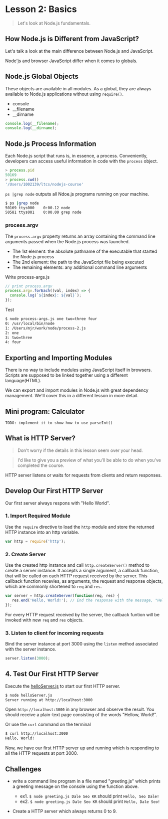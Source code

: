 # Lesson 2: Basics

> Let's look at Node.js fundamentals.


## How Node.js is Different from JavaScript?

Let's talk a look at the main difference between Node.js and JavaScript.

Node'js and browser JavaScript differ when it comes to globals.


## Node.js Global Objects

These objects are available in all modules.
As a global, they are always available to Node.js applications without using `require()`.

- console
- __filename
- __dirname

```js
console.log(__filename);
console.log(__dirname);
```

## Node.js Process Information

Each Node.js script that runs is, in essence, a process. Conveniently, developers can access useful information in code with the `process` object.

```js
> process.pid
50169
> process.cwd()
'/Users/1002139/ltcs/nodejs-course'
```

`ps |grep node` outputs all Ndoe.js programs running on your machine.

```bash
$ ps |grep node
50169 ttys000    0:00.12 node
50581 ttys001    0:00.00 grep node
```

### process.argv

The `process.argv` property returns an array containing the command line arguments passed when the Node.js process was launched.

- The 1st element: the absolute pathname of the executable that started the Node.js process
- The 2nd element: the path to the JavaScript file being executed
- The remaining elements: any additional command line arguments

Write process-args.js

```js
// print process.argv
process.argv.forEach((val, index) => {
  console.log(`${index}: ${val}`);
});
```

Test

```bash
$ node process-args.js one two=three four
0: /usr/local/bin/node
1: /Users/mjr/work/node/process-2.js
2: one
3: two=three
4: four
```

## Exporting and Importing Modules

There is no way to include modules using JavaScript itself in browsers. 
Scripts are supposed to be linked together using a different language(HTML).

We can export and import modules in Node.js with great dependency management.
We'll cover this in a different lesson in more detail.


## Mini program: Calculator

```
TODO: implement it to show how to use parseInt()
```






## What is HTTP Server?

> Don't worry if the details in this lesson seem over your head.

> I'd like to give you a preview of what you'll be able to do when you've completed the course.

HTTP server listens or waits for requests from clients and return responses.


## Develop Our First HTTP Server

Our first server always respons with "Hello World".

### 1. Import Required Module
Use the `require` directive to load the `http` module and store the returned HTTP instance into an http variable.
```js
var http = require('http');
```

### 2. Create Server

Use the created http instance and call `http.createServer()` method to create a server instance.
It accepts a single argument, a callback function, that will be called on each HTTP request received by the server.
This callback function recevies, as arguments, the request and response objects, which are commonly shortened to `req` and `res`.

```js
var server = http.createServer(function(req, res) {
   res.end('Hello, World!'); // End the response with the message, "Hello, World!"
});
```

For every HTTP request received by the server, the callback funtion will be invoked with new `req` and `res` objects.


### 3. Listen to client for incoming requests

Bind the server instance at port 3000 using the `listen` method associated with the server instance. 

```js
server.listen(3000);
```


## 4. Test Our First HTTP Server

Execute the [helloServer.js](helloServer.js) to start our first HTTP server.

```bash
$ node helloServer.js
Server running at http://localhost:3000
```

Open `http://localhost:3000` in any browser and observe the result.
You should receive a plain-text page consisting of the words "Hellow, World!".

Or use the `curl` command on the terminal
```bash
$ curl http://localhost:3000
Hello, World!
```

Now, we have our first HTTP server up and running which is responding to all the HTTP requests at port 3000.


## Challenges

- write a command line program in a file named "greeting.js" which prints a greeting message on the console using the function above.
	- ex1. `$ node greeting.js Dale Seo KR` should print `Hello, Seo Dale!`
	- ex2. `$ node greeting.js Dale Seo KR` should print `Hello, Dale Seo!`

- Create a HTTP server which always returns 0 to 9.
